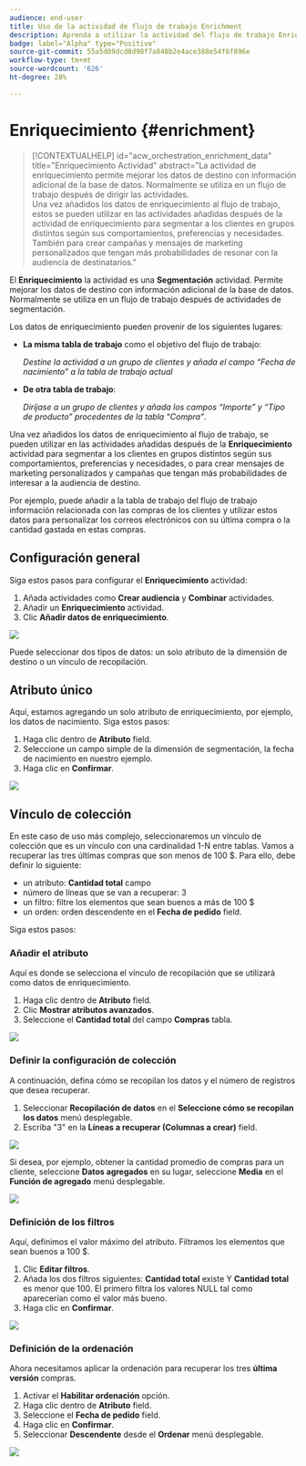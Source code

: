 ```yaml
---
audience: end-user
title: Uso de la actividad de flujo de trabajo Enrichment
description: Aprenda a utilizar la actividad del flujo de trabajo Enriquecimiento
badge: label="Alpha" type="Positive"
source-git-commit: 55a5d09dcd8d98f7a848b2e4ace388e54f6f896e
workflow-type: tm+mt
source-wordcount: '626'
ht-degree: 28%

---
```



# Enriquecimiento {#enrichment}

>[!CONTEXTUALHELP]
>id="acw_orchestration_enrichment_data"
>title="Enriquecimiento Actividad"
>abstract="La actividad de enriquecimiento permite mejorar los datos de destino con información adicional de la base de datos. Normalmente se utiliza en un flujo de trabajo después de dirigir las actividades.<br/>Una vez añadidos los datos de enriquecimiento al flujo de trabajo, estos se pueden utilizar en las actividades añadidas después de la actividad de enriquecimiento para segmentar a los clientes en grupos distintos según sus comportamientos, preferencias y necesidades. También para crear campañas y mensajes de marketing personalizados que tengan más probabilidades de resonar con la audiencia de destinatarios."

El **Enriquecimiento** la actividad es una **Segmentación** actividad. Permite mejorar los datos de destino con información adicional de la base de datos. Normalmente se utiliza en un flujo de trabajo después de actividades de segmentación.

Los datos de enriquecimiento pueden provenir de los siguientes lugares:

* **La misma tabla de trabajo** como el objetivo del flujo de trabajo:

   *Destine la actividad a un grupo de clientes y añada el campo “Fecha de nacimiento” a la tabla de trabajo actual*

* **De otra tabla de trabajo**:

   *Diríjase a un grupo de clientes y añada los campos “Importe” y “Tipo de producto” procedentes de la tabla “Compra”*.

Una vez añadidos los datos de enriquecimiento al flujo de trabajo, se pueden utilizar en las actividades añadidas después de la **Enriquecimiento** actividad para segmentar a los clientes en grupos distintos según sus comportamientos, preferencias y necesidades, o para crear mensajes de marketing personalizados y campañas que tengan más probabilidades de interesar a la audiencia de destino.

Por ejemplo, puede añadir a la tabla de trabajo del flujo de trabajo información relacionada con las compras de los clientes y utilizar estos datos para personalizar los correos electrónicos con su última compra o la cantidad gastada en estas compras.

## Configuración general

Siga estos pasos para configurar el **Enriquecimiento** actividad:

1. Añada actividades como **Crear audiencia** y **Combinar** actividades.
1. Añadir un **Enriquecimiento** actividad.
1. Clic **Añadir datos de enriquecimiento**.

![](../assets/workflow-enrichment1.png)

Puede seleccionar dos tipos de datos: un solo atributo de la dimensión de destino o un vínculo de recopilación.

## Atributo único

Aquí, estamos agregando un solo atributo de enriquecimiento, por ejemplo, los datos de nacimiento. Siga estos pasos:

1. Haga clic dentro de **Atributo** field.
1. Seleccione un campo simple de la dimensión de segmentación, la fecha de nacimiento en nuestro ejemplo.
1. Haga clic en **Confirmar**.

![](../assets/workflow-enrichment2.png)

## Vínculo de colección

En este caso de uso más complejo, seleccionaremos un vínculo de colección que es un vínculo con una cardinalidad 1-N entre tablas. Vamos a recuperar las tres últimas compras que son menos de 100 $. Para ello, debe definir lo siguiente:

* un atributo: **Cantidad total** campo
* número de líneas que se van a recuperar: 3
* un filtro: filtre los elementos que sean buenos a más de 100 $
* un orden: orden descendente en el **Fecha de pedido** field.

Siga estos pasos:

### Añadir el atributo

Aquí es donde se selecciona el vínculo de recopilación que se utilizará como datos de enriquecimiento.

1. Haga clic dentro de **Atributo** field.
1. Clic **Mostrar atributos avanzados**.
1. Seleccione el **Cantidad total** del campo **Compras** tabla.

![](../assets/workflow-enrichment3.png)

### Definir la configuración de colección

A continuación, defina cómo se recopilan los datos y el número de registros que desea recuperar.

1. Seleccionar **Recopilación de datos** en el **Seleccione cómo se recopilan los datos** menú desplegable.
1. Escriba &quot;3&quot; en la **Líneas a recuperar (Columnas a crear)** field.

![](../assets/workflow-enrichment4.png)

Si desea, por ejemplo, obtener la cantidad promedio de compras para un cliente, seleccione **Datos agregados** en su lugar, seleccione **Media** en el **Función de agregado** menú desplegable.

![](../assets/workflow-enrichment5.png)

### Definición de los filtros

Aquí, definimos el valor máximo del atributo. Filtramos los elementos que sean buenos a 100 $.

1. Clic **Editar filtros**.
1. Añada los dos filtros siguientes: **Cantidad total** existe Y **Cantidad total** es menor que 100. El primero filtra los valores NULL tal como aparecerían como el valor más bueno.
1. Haga clic en **Confirmar**.

![](../assets/workflow-enrichment6.png)

### Definición de la ordenación

Ahora necesitamos aplicar la ordenación para recuperar los tres **última versión** compras.

1. Activar el **Habilitar ordenación** opción.
1. Haga clic dentro de **Atributo** field.
1. Seleccione el **Fecha de pedido** field.
1. Haga clic en **Confirmar**.
1. Seleccionar **Descendente** desde el **Ordenar** menú desplegable.

![](../assets/workflow-enrichment7.png)

<!--
cardinality between the tables (1-N)
1. select attribute to use as enrichment data

    display advanced fields option
    i button

    note: attributes from the target dimension

1. Select how the data is collected
1. number of records to retrieve if want to retrieve a collection of multiple records
1. Apply filters and build rule

    select an existing filter
    save the filter for reuse
    view results of the filter visually or in code view

1. sort records using an attribute

leverage enrichment data in campaign

where we can use the enrichment data: personalize email, other use cases?

## Example

-->